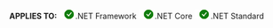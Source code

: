 <Token>**APPLIES TO:** ![Yes](media/yes2.png).NET Framework ![Yes](media/yes2.png).NET Core ![Yes](media/yes2.png).NET Standard </Token>